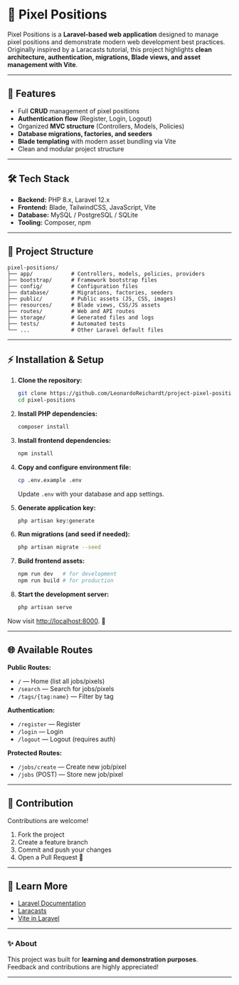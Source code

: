 # 🎨 Pixel Positions

Pixel Positions is a **Laravel-based web application** designed to manage pixel positions and demonstrate modern web development best practices.  
Originally inspired by a Laracasts tutorial, this project highlights **clean architecture, authentication, migrations, Blade views, and asset management with Vite**.

---

## 🚀 Features

- Full **CRUD** management of pixel positions  
- **Authentication flow** (Register, Login, Logout)  
- Organized **MVC structure** (Controllers, Models, Policies)  
- **Database migrations, factories, and seeders**  
- **Blade templating** with modern asset bundling via Vite  
- Clean and modular project structure  

---

## 🛠️ Tech Stack

- **Backend:** PHP 8.x, Laravel 12.x  
- **Frontend:** Blade, TailwindCSS, JavaScript, Vite  
- **Database:** MySQL / PostgreSQL / SQLite  
- **Tooling:** Composer, npm  

---

## 📂 Project Structure

```
pixel-positions/
├── app/            # Controllers, models, policies, providers
├── bootstrap/      # Framework bootstrap files
├── config/         # Configuration files
├── database/       # Migrations, factories, seeders
├── public/         # Public assets (JS, CSS, images)
├── resources/      # Blade views, CSS/JS assets
├── routes/         # Web and API routes
├── storage/        # Generated files and logs
├── tests/          # Automated tests
└── ...             # Other Laravel default files
```

---

## ⚡ Installation & Setup

1. **Clone the repository:**  
   ```bash
   git clone https://github.com/LeonardoReichardt/project-pixel-positions.git
   cd pixel-positions
   ```

2. **Install PHP dependencies:**  
   ```bash
   composer install
   ```

3. **Install frontend dependencies:**  
   ```bash
   npm install
   ```

4. **Copy and configure environment file:**  
   ```bash
   cp .env.example .env
   ```
   Update `.env` with your database and app settings.

5. **Generate application key:**  
   ```bash
   php artisan key:generate
   ```

6. **Run migrations (and seed if needed):**  
   ```bash
   php artisan migrate --seed
   ```

7. **Build frontend assets:**  
   ```bash
   npm run dev   # for development
   npm run build # for production
   ```

8. **Start the development server:**  
   ```bash
   php artisan serve
   ```

Now visit [http://localhost:8000](http://localhost:8000). 🎉

---

## 🌐 Available Routes

**Public Routes:**  
- `/` — Home (list all jobs/pixels)  
- `/search` — Search for jobs/pixels  
- `/tags/{tag:name}` — Filter by tag  

**Authentication:**  
- `/register` — Register  
- `/login` — Login  
- `/logout` — Logout (requires auth)  

**Protected Routes:**  
- `/jobs/create` — Create new job/pixel  
- `/jobs` (POST) — Store new job/pixel  

---

## 🤝 Contribution

Contributions are welcome!  

1. Fork the project  
2. Create a feature branch  
3. Commit and push your changes  
4. Open a Pull Request 🚀  

---

## 📖 Learn More

- [Laravel Documentation](https://laravel.com/docs)  
- [Laracasts](https://laracasts.com/)  
- [Vite in Laravel](https://laravel.com/docs/vite)  

---

### ✨ About

This project was built for **learning and demonstration purposes**.  
Feedback and contributions are highly appreciated!  

---
